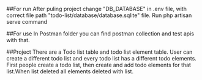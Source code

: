 ##For run
After puling project change "DB_DATABASE" in .env file, with correct file path "todo-list/database/database.sqlite" file.
Run php artisan serve command

##For use
In Postman folder you can find postman collection and test apis with that.

##Project
There are a Todo list table and todo list element table. User can create a different todo list and every todo list has a different todo elements.
First people create a todo list, then create and add todo elements for that list.When list deleted all elements deleted with list.